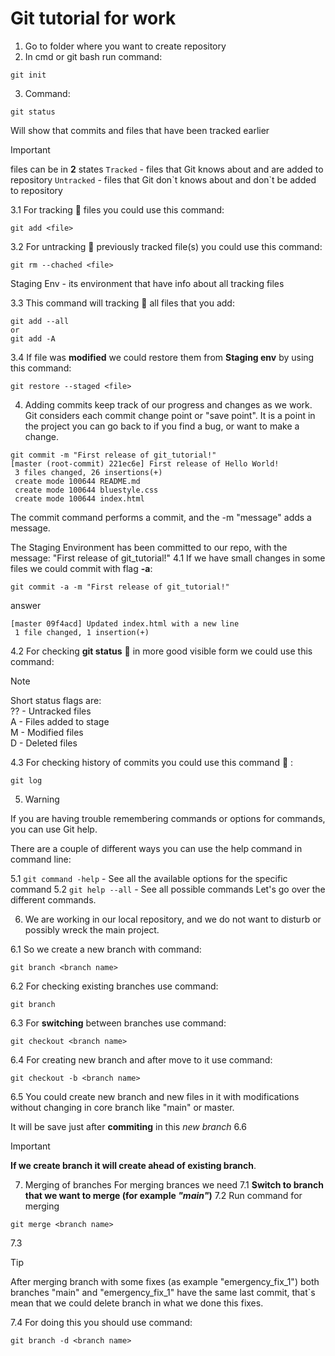 # Git tutorial for work 
1. Go to folder where you want to create repository
2. In cmd or git bash run command:
```
git init
```
3. Command:
```
git status
```
Will show that commits and files that have been tracked earlier
> [!IMPORTANT]
files can be in **2** states
`Tracked` - files that Git knows about and are added to repository
`Untracked` - files that Git don\`t knows about and don\`t be added to repository

3.1 For tracking :green_book: files you could use this command: 
```
git add <file>
```
3.2 For untracking :closed_book: previously tracked file(s) you could use this command:
```
git rm --chached <file>
```
Staging Env - its environment that have info about all tracking files

3.3 This command will tracking :green_book: all files that you add:
```
git add --all 
or
git add -A
```
3.4 If file was **modified** we could restore them from **Staging env** by using this command:
```
git restore --staged <file>
```
4. Adding commits keep track of our progress and changes as we work. Git considers each commit change point or "save point". It is a point in the project you can go back to if you find a bug, or want to make a change.
```
git commit -m "First release of git_tutorial!"
[master (root-commit) 221ec6e] First release of Hello World!
 3 files changed, 26 insertions(+)
 create mode 100644 README.md
 create mode 100644 bluestyle.css
 create mode 100644 index.html
```

The commit command performs a commit, and the -m "message" adds a message.

The Staging Environment has been committed to our repo, with the message:
"First release of git_tutorial!"
4.1 If we have small changes in some files we could commit with flag **-a**:
```
git commit -a -m "First release of git_tutorial!"
```
answer
```
[master 09f4acd] Updated index.html with a new line
 1 file changed, 1 insertion(+)
```
4.2 For checking **git status** :ledger: in more good visible form we could use this command:

> [!NOTE] 
  Short status flags are:\
    ?? - Untracked files\
    A - Files added to stage\
    M - Modified files\
    D - Deleted files

4.3 For checking history of commits you could use this command :book: :
```
git log
```
5. > [!WARNING] 
If you are having trouble remembering commands or options for commands, you can use Git help.

There are a couple of different ways you can use the help command in command line:

5.1 `git command -help` -  See all the available options for the specific command
5.2 `git help --all` -  See all possible commands
 Let's go over the different commands.

6. We are working in our local repository, and we do not want to disturb or possibly wreck the main project.

6.1 So we create a new branch with command:
```
git branch <branch name>
```
6.2 For checking existing branches use command:
```
git branch
```
6.3 For **switching** between branches use command:
```
git checkout <branch name>
```
6.4 For creating new branch and after move to it use command:
```
git checkout -b <branch name>
```
6.5 You could create new branch and new files in it with modifications without changing in core branch like "main" or master.

It will be save just after **commiting** in this *new branch*
6.6  
> [!IMPORTANT] 
**If we create branch it will create ahead of existing branch**.

7. Merging of branches
For merging brances we need
7.1 **Switch to branch that we want to merge (for example *"main"*)**
7.2 Run command for merging
```
git merge <branch name>
``` 
7.3 
> [!TIP] 
After merging branch with some fixes (as example "emergency_fix_1") both branches "main" and "emergency_fix_1" have the same last commit, that`s mean that we could delete branch in what we done this fixes.

7.4 For doing this you should use command:
```
git branch -d <branch name>
```



